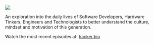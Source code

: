 ![](http://hacker.bio/images/logo-small.png)

An exploration into the daily lives of Software Developers, Hardware Tinkers, Engineers and Technologists to better understand the culture, mindset and motivation of this generation.

Watch the most recent episodes at: [hacker.bio](https://hacker.bio)
